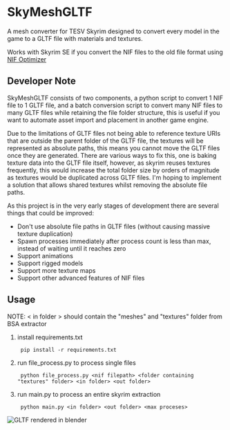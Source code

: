 # SkyMeshGLTF
A mesh converter for TESV Skyrim designed to convert every model in the game to a GLTF file with materials and textures.

Works with Skyrim SE if you convert the NIF files to the old file format using [NIF Optimizer](https://www.nexusmods.com/skyrimspecialedition/mods/4089/)

## Developer Note

SkyMeshGLTF consists of two components, a python script to convert 1 NIF file to 1 GLTF file, and a batch conversion script to convert many NIF files to many GLTF files while retaining the file folder structure, this is useful if you want to automate asset import and placement in another game engine.

Due to the limitations of GLTF files not being able to reference texture URIs that are outside the parent folder of the GLTF file, the textures will be represented as absolute paths, this means you cannot move the GLTF files once they are generated. There are various ways to fix this, one is baking texture data into the GLTF file itself, however, as skyrim reuses textures frequently, this would increase the total folder size by orders of magnitude as textures would be duplicated across GLTF files. I'm hoping to implement a solution that allows shared textures whilst removing the absolute file paths.

As this project is in the very early stages of development there are several things that could be improved:
- Don't use absolute file paths in GLTF files (without causing massive texture duplication)
- Spawn processes immediately after process count is less than max, instead of waiting until it reaches zero
- Support animations
- Support rigged models
- Support more texture maps
- Support other advanced features of NIF files

## Usage

NOTE: < in folder > should contain the "meshes" and "textures" folder from BSA extractor

1. install requirements.txt

        pip install -r requirements.txt

2. run file_process.py to process single files

        python file_process.py <nif filepath> <folder containing "textures" folder> <in folder> <out folder>

3. run main.py to process an entire skyrim extraction

        python main.py <in folder> <out folder> <max proceses>

![GLTF rendered in blender](https://i.imgur.com/z7VG05P.jpg)
